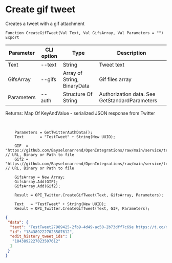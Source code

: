 ﻿---
sidebar_position: 4
---

# Create gif tweet
 Creates a tweet with a gif attachment



`Function CreateGifTweet(Val Text, Val GifsArray, Val Parameters = "") Export`

  | Parameter | CLI option | Type | Description |
  |-|-|-|-|
  | Text | --text | String | Tweet text |
  | GifsArray | --gifs | Array of String, BinaryData | Gif files array |
  | Parameters | --auth | Structure Of String | Authorization data. See GetStandardParameters |

  
  Returns:  Map Of KeyAndValue - serialized JSON response from Twitter

<br/>




```bsl title="Code example"
    Parameters = GetTwitterAuthData();
    Text       = "TestTweet" + String(New UUID);

    GIF  = "https://github.com/Bayselonarrend/OpenIntegrations/raw/main/service/test_data/animation.gif"; // URL, Binary or Path to file
    Gif2 = "https://github.com/Bayselonarrend/OpenIntegrations/raw/main/service/test_data/animation.gif"; // URL, Binary or Path to file

    GifsArray = New Array;
    GifsArray.Add(GIF);
    GifsArray.Add(Gif2);

    Result = OPI_Twitter.CreateGifTweet(Text, GifsArray, Parameters);

    Text   = "TestTweet" + String(New UUID);
    Result = OPI_Twitter.CreateGifTweet(Text, GIF, Parameters);
```
 



```json title="Result"
{
 "data": {
  "text": "TestTweet27989425-2fb9-4d49-ac50-2b73dff7c69e https://t.co/m6q4Bzxea3",
  "id": "1843892227023507612",
  "edit_history_tweet_ids": [
   "1843892227023507612"
  ]
 }
}
```
